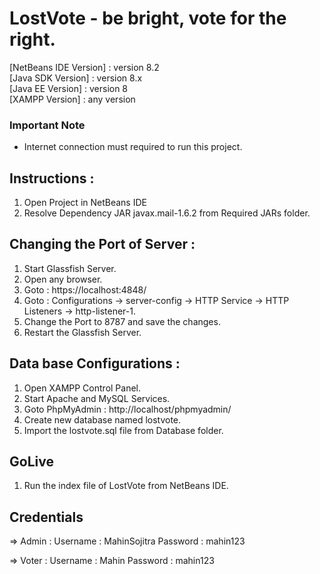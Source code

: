 # LostVote - be bright, vote for the right.

[NetBeans IDE Version] : version 8.2 <br>
[Java SDK Version] : version 8.x <br>
[Java EE Version] : version 8 <br>
[XAMPP Version] : any version <br>

### Important Note
- Internet connection must required to run this project.

## Instructions :
1. Open Project in NetBeans IDE
2. Resolve Dependency JAR javax.mail-1.6.2 from Required JARs folder.

## Changing the Port of Server :
1. Start Glassfish Server.
2. Open any browser.
3. Goto : https://localhost:4848/ 
4. Goto : Configurations -> server-config -> HTTP Service -> HTTP Listeners -> http-listener-1.
5. Change the Port to 8787 and save the changes. 
6. Restart the Glassfish Server.

## Data base Configurations :
1. Open XAMPP Control Panel.
2. Start Apache and MySQL Services.
3. Goto PhpMyAdmin : http://localhost/phpmyadmin/ 
4. Create new database named lostvote.
5. Import the lostvote.sql file from Database folder.

## GoLive
1. Run the index file of LostVote from NetBeans IDE.

## Credentials
=> Admin :
Username : MahinSojitra
Password : mahin123

=> Voter :
Username : Mahin
Password : mahin123

